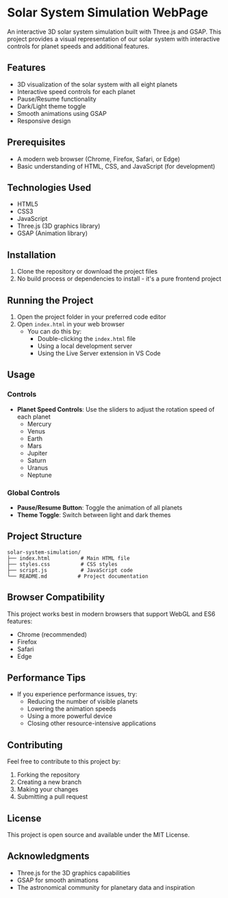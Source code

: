 # Solar System Simulation WebPage

An interactive 3D solar system simulation built with Three.js and GSAP. This project provides a visual representation of our solar system with interactive controls for planet speeds and additional features.

## Features

- 3D visualization of the solar system with all eight planets
- Interactive speed controls for each planet
- Pause/Resume functionality
- Dark/Light theme toggle
- Smooth animations using GSAP
- Responsive design

## Prerequisites

- A modern web browser (Chrome, Firefox, Safari, or Edge)
- Basic understanding of HTML, CSS, and JavaScript (for development)

## Technologies Used

- HTML5
- CSS3
- JavaScript
- Three.js (3D graphics library)
- GSAP (Animation library)

## Installation

1. Clone the repository or download the project files
2. No build process or dependencies to install - it's a pure frontend project

## Running the Project

1. Open the project folder in your preferred code editor
2. Open `index.html` in your web browser
   - You can do this by:
     - Double-clicking the `index.html` file
     - Using a local development server
     - Using the Live Server extension in VS Code

## Usage

### Controls

- **Planet Speed Controls**: Use the sliders to adjust the rotation speed of each planet
  - Mercury
  - Venus
  - Earth
  - Mars
  - Jupiter
  - Saturn
  - Uranus
  - Neptune

### Global Controls

- **Pause/Resume Button**: Toggle the animation of all planets
- **Theme Toggle**: Switch between light and dark themes

## Project Structure

```
solar-system-simulation/
├── index.html          # Main HTML file
├── styles.css          # CSS styles
├── script.js           # JavaScript code
└── README.md          # Project documentation
```

## Browser Compatibility

This project works best in modern browsers that support WebGL and ES6 features:
- Chrome (recommended)
- Firefox
- Safari
- Edge

## Performance Tips

- If you experience performance issues, try:
  - Reducing the number of visible planets
  - Lowering the animation speeds
  - Using a more powerful device
  - Closing other resource-intensive applications

## Contributing

Feel free to contribute to this project by:
1. Forking the repository
2. Creating a new branch
3. Making your changes
4. Submitting a pull request

## License

This project is open source and available under the MIT License.

## Acknowledgments

- Three.js for the 3D graphics capabilities
- GSAP for smooth animations
- The astronomical community for planetary data and inspiration 
